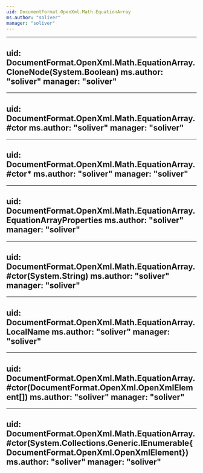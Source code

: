 ```yaml
---
uid: DocumentFormat.OpenXml.Math.EquationArray
ms.author: "soliver"
manager: "soliver"
---
```


---
uid: DocumentFormat.OpenXml.Math.EquationArray.CloneNode(System.Boolean)
ms.author: "soliver"
manager: "soliver"
---

---
uid: DocumentFormat.OpenXml.Math.EquationArray.#ctor
ms.author: "soliver"
manager: "soliver"
---

---
uid: DocumentFormat.OpenXml.Math.EquationArray.#ctor*
ms.author: "soliver"
manager: "soliver"
---

---
uid: DocumentFormat.OpenXml.Math.EquationArray.EquationArrayProperties
ms.author: "soliver"
manager: "soliver"
---

---
uid: DocumentFormat.OpenXml.Math.EquationArray.#ctor(System.String)
ms.author: "soliver"
manager: "soliver"
---

---
uid: DocumentFormat.OpenXml.Math.EquationArray.LocalName
ms.author: "soliver"
manager: "soliver"
---

---
uid: DocumentFormat.OpenXml.Math.EquationArray.#ctor(DocumentFormat.OpenXml.OpenXmlElement[])
ms.author: "soliver"
manager: "soliver"
---

---
uid: DocumentFormat.OpenXml.Math.EquationArray.#ctor(System.Collections.Generic.IEnumerable{DocumentFormat.OpenXml.OpenXmlElement})
ms.author: "soliver"
manager: "soliver"
---
